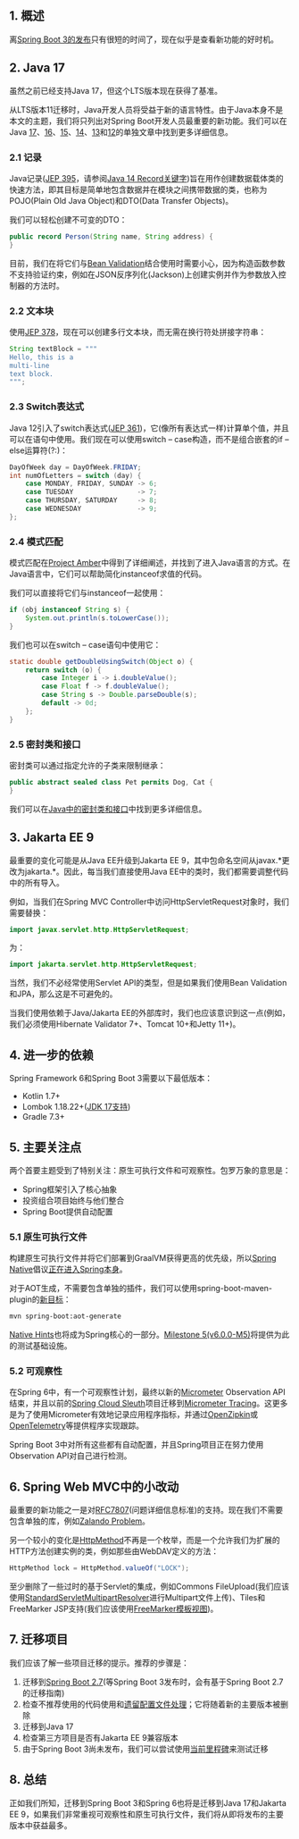 ## 1. 概述

离[Spring Boot 3的发布](https://spring.io/blog/2022/05/24/preparing-for-spring-boot-3-0)只有很短的时间了，现在似乎是查看新功能的好时机。

## 2. Java 17

虽然之前已经支持Java 17，但这个LTS版本现在获得了基准。

从LTS版本11迁移时，Java开发人员将受益于新的语言特性。由于Java本身不是本文的主题，我们将只列出对Spring Boot开发人员最重要的新功能。我们可以在Java [17](https://www.baeldung.com/java-17-new-features)、[16](https://www.baeldung.com/java-16-new-features)、[15](https://www.baeldung.com/java-15-new)、[14](https://www.baeldung.com/java-14-new-features)、[13](https://www.baeldung.com/java-13-new-features)和[12](https://www.baeldung.com/java-12-new-features)的单独文章中找到更多详细信息。

### 2.1 记录

Java记录([JEP 395](https://openjdk.java.net/jeps/395)，请参阅[Java 14 Record关键字](https://www.baeldung.com/java-record-keyword))旨在用作创建数据载体类的快速方法，即其目标是简单地包含数据并在模块之间携带数据的类，也称为POJO(Plain Old Java Object)和DTO(Data Transfer Objects)。

我们可以轻松创建不可变的DTO：

```java
public record Person(String name, String address) {
}
```

目前，我们在将它们与[Bean Validation](https://github.com/spring-projects/spring-framework/issues/27868)结合使用时需要小心，因为构造函数参数不支持验证约束，例如在JSON反序列化(Jackson)上创建实例并作为参数放入控制器的方法时。

### 2.2 文本块

使用[JEP 378](https://openjdk.java.net/jeps/378)，现在可以创建多行文本块，而无需在换行符处拼接字符串：

```java
String textBlock = """
Hello, this is a
multi-line
text block.
""";
```

### 2.3 Switch表达式

Java 12引入了switch表达式([JEP 361](https://openjdk.java.net/jeps/361))，它(像所有表达式一样)计算单个值，并且可以在语句中使用。我们现在可以使用switch – case构造，而不是组合嵌套的if – else运算符(?:)：

```java
DayOfWeek day = DayOfWeek.FRIDAY;
int numOfLetters = switch (day) {
    case MONDAY, FRIDAY, SUNDAY -> 6;
    case TUESDAY                -> 7;
    case THURSDAY, SATURDAY     -> 8;
    case WEDNESDAY              -> 9;
};
```

### 2.4 模式匹配

模式匹配在[Project Amber](https://openjdk.org/projects/amber/)中得到了详细阐述，并找到了进入Java语言的方式。在Java语言中，它们可以帮助简化instanceof求值的代码。

我们可以直接将它们与instanceof一起使用：

```java
if (obj instanceof String s) {
    System.out.println(s.toLowerCase());
}
```

我们也可以在switch – case语句中使用它：

```java
static double getDoubleUsingSwitch(Object o) {
    return switch (o) {
        case Integer i -> i.doubleValue();
        case Float f -> f.doubleValue();
        case String s -> Double.parseDouble(s);
        default -> 0d;
    };
}
```

### 2.5 密封类和接口

密封类可以通过指定允许的子类来限制继承：

```java
public abstract sealed class Pet permits Dog, Cat {
}
```

我们可以在[Java中的密封类和接口](https://www.baeldung.com/java-sealed-classes-interfaces)中找到更多详细信息。

## 3. Jakarta EE 9

最重要的变化可能是从Java EE升级到Jakarta EE 9，其中包命名空间从javax.\*更改为jakarta.\*。因此，每当我们直接使用Java EE中的类时，我们都需要调整代码中的所有导入。

例如，当我们在Spring MVC Controller中访问HttpServletRequest对象时，我们需要替换：

```java
import javax.servlet.http.HttpServletRequest;
```

为：

```java
import jakarta.servlet.http.HttpServletRequest;
```

当然，我们不必经常使用Servlet API的类型，但是如果我们使用Bean Validation和JPA，那么这是不可避免的。

当我们使用依赖于Java/Jakarta EE的外部库时，我们也应该意识到这一点(例如，我们必须使用Hibernate Validator 7+、Tomcat 10+和Jetty 11+)。

## 4. 进一步的依赖

Spring Framework 6和Spring Boot 3需要以下最低版本：

-   Kotlin 1.7+
-   Lombok 1.18.22+([JDK 17支持](https://github.com/projectlombok/lombok/issues/2898))
-   Gradle 7.3+

## 5. 主要关注点

两个首要主题受到了特别关注：原生可执行文件和可观察性。包罗万象的意思是：

-   Spring框架引入了核心抽象
-   投资组合项目始终与他们整合
-   Spring Boot提供自动配置

### 5.1 原生可执行文件

构建原生可执行文件并将它们部署到GraalVM获得更高的优先级，所以[Spring Native](https://www.baeldung.com/spring-native-intro)倡议[正在进入Spring本身](https://spring.io/blog/2022/03/22/initial-aot-support-in-spring-framework-6-0-0-m3)。

对于AOT生成，不需要包含单独的插件，我们可以使用spring-boot-maven-plugin的[新目标](https://docs.spring.io/spring-boot/docs/3.0.0-M3/maven-plugin/reference/htmlsingle/#aot)：

```bash
mvn spring-boot:aot-generate
```

[Native Hints](https://docs.spring.io/spring-native/docs/current/reference/htmlsingle/#native-hints)也将成为Spring核心的一部分。[Milestone 5(v6.0.0-M5)](https://github.com/spring-projects/spring-framework/issues/27981)将提供为此的测试基础设施。

### 5.2 可观察性

在Spring 6中，有一个可观察性计划，最终以新的[Micrometer](https://micrometer.io/) Observation API结束，并且以前的[Spring Cloud Sleuth](https://spring.io/projects/spring-cloud-sleuth)项目迁移到[Micrometer Tracing](https://github.com/micrometer-metrics/tracing/)。这更多是为了使用Micrometer有效地记录应用程序指标，并通过[OpenZipkin](https://zipkin.io/)或[OpenTelemetry](https://opentelemetry.io/)等提供程序实现跟踪。

Spring Boot 3中对所有这些都有自动配置，并且Spring项目正在努力使用Observation API对自己进行检测。

## 6. Spring Web MVC中的小改动

最重要的新功能之一是对[RFC7807](https://github.com/spring-projects/spring-framework/issues/27052)(问题详细信息标准)的支持。现在我们不需要包含单独的库，例如[Zalando Problem](https://github.com/zalando/problem)。

另一个较小的变化是[HttpMethod](https://docs.spring.io/spring-framework/docs/current/javadoc-api/org/springframework/http/HttpMethod.html)不再是一个枚举，而是一个允许我们为扩展的HTTP方法创建实例的类，例如那些由WebDAV定义的方法：

```java
HttpMethod lock = HttpMethod.valueOf("LOCK");
```

至少删除了一些过时的基于Servlet的集成，例如Commons FileUpload(我们应该使用[StandardServletMultipartResolver](https://www.logicbig.com/tutorials/spring-framework/spring-web-mvc/file-upload-servlet-resolver.html)进行Multipart文件上传)、Tiles和FreeMarker JSP支持(我们应该使用[FreeMarker模板视图](https://www.baeldung.com/freemarker-in-spring-mvc-tutorial))。

## 7. 迁移项目

我们应该了解一些项目迁移的提示。推荐的步骤是：

1.  迁移到[Spring Boot 2.7](https://spring.io/blog/2022/05/19/spring-boot-2-7-0-available-now)(等Spring Boot 3发布时，会有基于Spring Boot 2.7的迁移指南)
2.  检查不推荐使用的代码使用和[遗留配置文件处理](https://spring.io/blog/2020/08/14/config-file-processing-in-spring-boot-2-4)；它将随着新的主要版本被删除
3.  迁移到Java 17
4.  检查第三方项目是否有Jakarta EE 9兼容版本
5.  由于Spring Boot 3尚未发布，我们可以尝试使用[当前里程碑](https://github.com/spring-projects/spring-boot/wiki/Spring-Boot-3.0.0-M4-Release-Notes)来测试迁移

## 8. 总结

正如我们所知，迁移到Spring Boot 3和Spring 6也将是迁移到Java 17和Jakarta EE 9，如果我们非常重视可观察性和原生可执行文件，我们将从即将发布的主要版本中获益最多。